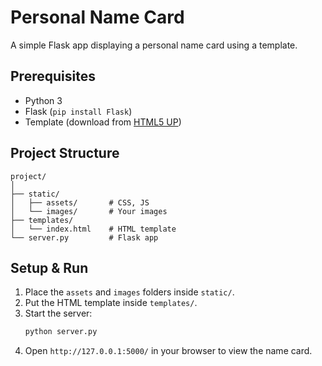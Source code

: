 # Personal Name Card  
A simple Flask app displaying a personal name card using a template.

## Prerequisites  
- Python 3  
- Flask (`pip install Flask`)  
- Template (download from [HTML5 UP](https://html5up.net/))

## Project Structure
```text
project/
│
├── static/
│   ├── assets/       # CSS, JS
│   └── images/       # Your images
├── templates/
│   └── index.html    # HTML template
└── server.py         # Flask app
```

## Setup & Run
1. Place the `assets` and `images` folders inside `static/`.  
2. Put the HTML template inside `templates/`.  
3. Start the server:
   ```bash
   python server.py
   ```
4. Open `http://127.0.0.1:5000/` in your browser to view the name card.

